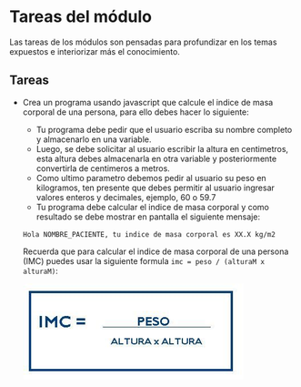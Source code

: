 # Tareas del módulo

Las tareas de los módulos son pensadas para profundizar en los temas expuestos e interiorizar más el conocimiento. 

## Tareas

- Crea un programa usando javascript que calcule el indice de masa corporal de una persona, para ello debes hacer lo siguiente:

    - Tu programa debe pedir que el usuario escriba su nombre completo y almacenarlo en una variable.
    - Luego, se debe solicitar al usuario escribir la altura en centimetros, esta altura debes almacenarla en otra variable y posteriormente convertirla de centimeros a metros.
    - Como ultimo parametro debemos pedir al usuario su peso en kilogramos, ten presente que debes permitir al usuario ingresar valores enteros y decimales, ejemplo, 60 o 59.7
    - Tu programa debe calcular el indice de masa corporal y como resultado se debe mostrar en pantalla el siguiente mensaje: 
    
    ```
    Hola NOMBRE_PACIENTE, tu indice de masa corporal es XX.X kg/m2
    ````

    Recuerda que para calcular el indice de masa corporal de una persona (IMC) puedes usar la siguiente formula `imc = peso / (alturaM x alturaM)`:

    ![imc](./imc.jpeg) 

